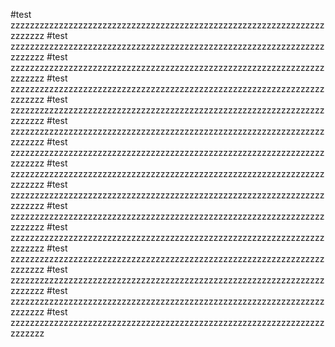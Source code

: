 #test
zzzzzzzzzzzzzzzzzzzzzzzzzzzzzzzzzzzzzzzzzzzzzzzzzzzzzzzzzzzzzzzzzzzzzzzz
#test
zzzzzzzzzzzzzzzzzzzzzzzzzzzzzzzzzzzzzzzzzzzzzzzzzzzzzzzzzzzzzzzzzzzzzzzz
#test
zzzzzzzzzzzzzzzzzzzzzzzzzzzzzzzzzzzzzzzzzzzzzzzzzzzzzzzzzzzzzzzzzzzzzzzz
#test
zzzzzzzzzzzzzzzzzzzzzzzzzzzzzzzzzzzzzzzzzzzzzzzzzzzzzzzzzzzzzzzzzzzzzzzz
#test
zzzzzzzzzzzzzzzzzzzzzzzzzzzzzzzzzzzzzzzzzzzzzzzzzzzzzzzzzzzzzzzzzzzzzzzz
#test
zzzzzzzzzzzzzzzzzzzzzzzzzzzzzzzzzzzzzzzzzzzzzzzzzzzzzzzzzzzzzzzzzzzzzzzz
#test
zzzzzzzzzzzzzzzzzzzzzzzzzzzzzzzzzzzzzzzzzzzzzzzzzzzzzzzzzzzzzzzzzzzzzzzz
#test
zzzzzzzzzzzzzzzzzzzzzzzzzzzzzzzzzzzzzzzzzzzzzzzzzzzzzzzzzzzzzzzzzzzzzzzz
#test
zzzzzzzzzzzzzzzzzzzzzzzzzzzzzzzzzzzzzzzzzzzzzzzzzzzzzzzzzzzzzzzzzzzzzzzz
#test
zzzzzzzzzzzzzzzzzzzzzzzzzzzzzzzzzzzzzzzzzzzzzzzzzzzzzzzzzzzzzzzzzzzzzzzz
#test
zzzzzzzzzzzzzzzzzzzzzzzzzzzzzzzzzzzzzzzzzzzzzzzzzzzzzzzzzzzzzzzzzzzzzzzz
#test
zzzzzzzzzzzzzzzzzzzzzzzzzzzzzzzzzzzzzzzzzzzzzzzzzzzzzzzzzzzzzzzzzzzzzzzz
#test
zzzzzzzzzzzzzzzzzzzzzzzzzzzzzzzzzzzzzzzzzzzzzzzzzzzzzzzzzzzzzzzzzzzzzzzz
#test
zzzzzzzzzzzzzzzzzzzzzzzzzzzzzzzzzzzzzzzzzzzzzzzzzzzzzzzzzzzzzzzzzzzzzzzz
#test
zzzzzzzzzzzzzzzzzzzzzzzzzzzzzzzzzzzzzzzzzzzzzzzzzzzzzzzzzzzzzzzzzzzzzzzz
